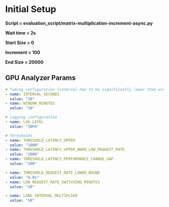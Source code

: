 # Initial Setup
**Script = evaluation_script/matrix-multiplication-increment-async.py**

**Wait time = 2s**

**Start Size = 0**

**Increment = 100**

**End Size = 20000**

## GPU Analyzer Params
```yaml
# Timing configuration (interval has to be significantly lower than window)
- name: INTERVAL_SECONDS
  value: "30"
- name: WINDOW_MINUTES
  value: "10"

# Logging configuration
- name: LOG_LEVEL
  value: "INFO"

# Thresholds
- name: THRESHOLD_LATENCY_UPPER
  value: "1000"
- name: THRESHOLD_LATENCY_UPPER_WHEN_LOW_REQUEST_RATE
  value: "2000"
- name: THRESHOLD_LATENCY_PERFORMANCE_CHANGE_GAP
  value: "200"

- name: THRESHOLD_REQUEST_RATE_LOWER_BOUND
  value: "0.01"
- name: LOW_REQUEST_RATE_SWITCHING_MINUTES
  value: "30"

- name: LONG_INTERVAL_MULTIPLIER
  value: "50"
```